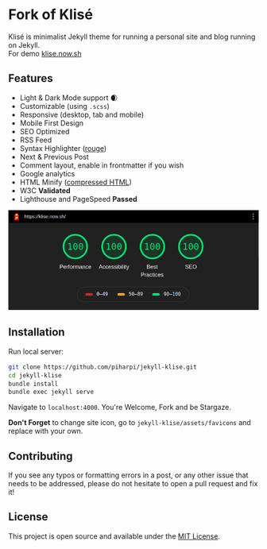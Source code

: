 # Fork of Klisé

Klisé is minimalist Jekyll theme for running a personal site and blog running on Jekyll.<br>
For demo <a href="https://klise.now.sh" target="_blank">klise.now.sh</a>

## Features

- Light & Dark Mode support :waxing_crescent_moon:
- Customizable (using `.scss`)
- Responsive (desktop, tab and mobile)
- Mobile First Design
- SEO Optimized
- RSS Feed
- Syntax Highlighter ([rouge](https://github.com/rouge-ruby/rouge))
- Next & Previous Post
- Comment layout, enable in frontmatter if you wish
- Google analytics
- HTML Minify ([compressed HTML](https://github.com/penibelst/jekyll-compress-html))
- W3C **Validated**
- Lighthouse and PageSpeed **Passed**

![Lighthouse](./lighthouse.png)

## Installation

Run local server:

```bash
git clone https://github.com/piharpi/jekyll-klise.git
cd jekyll-klise
bundle install
bundle exec jekyll serve
```

Navigate to `localhost:4000`. You're Welcome, Fork and be Stargaze.

**Don't Forget** to change site icon, go to `jekyll-klise/assets/favicons` and replace with your own.

## Contributing

If you see any typos or formatting errors in a post, or any other issue that needs to be addressed, please do not hesitate to open a pull request and fix it!

## License

This project is open source and available under the [MIT License](LICENSE).
